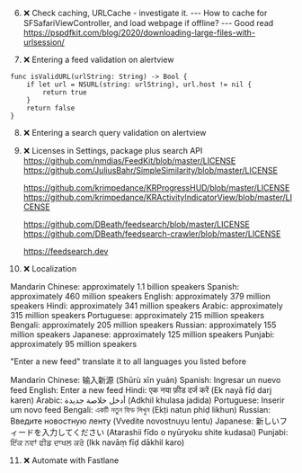 6. ❌ Check caching, URLCache - investigate it.
       --- How to cache for SFSafariViewController, and load webpage if offline?
       --- Good read https://pspdfkit.com/blog/2020/downloading-large-files-with-urlsession/
       
7. ❌ Entering a feed validation on alertview
```
func isValidURL(urlString: String) -> Bool {
    if let url = NSURL(string: urlString), url.host != nil {
        return true
    }
    return false
}
```
8. ❌ Entering a search query validation on alertview

9. ❌ Licenses in Settings, package plus search API
    https://github.com/nmdias/FeedKit/blob/master/LICENSE
    https://github.com/JuliusBahr/SimpleSimilarity/blob/master/LICENSE
    
    https://github.com/krimpedance/KRProgressHUD/blob/master/LICENSE
    https://github.com/krimpedance/KRActivityIndicatorView/blob/master/LICENSE
    
    https://github.com/DBeath/feedsearch/blob/master/LICENSE
    https://github.com/DBeath/feedsearch-crawler/blob/master/LICENSE
    
    https://feedsearch.dev

10. ❌ Localization 

Mandarin Chinese: approximately 1.1 billion speakers
Spanish: approximately 460 million speakers
English: approximately 379 million speakers
Hindi: approximately 341 million speakers
Arabic: approximately 315 million speakers
Portuguese: approximately 215 million speakers
Bengali: approximately 205 million speakers
Russian: approximately 155 million speakers
Japanese: approximately 125 million speakers
Punjabi: approximately 95 million speakers

"Enter a new feed" translate it to all languages you listed before

Mandarin Chinese: 输入新源 (Shūrù xīn yuán)
Spanish: Ingresar un nuevo feed
English: Enter a new feed
Hindi: एक नया फ़ीड दर्ज करें (Ek nayā fīḍ darj karen)
Arabic: أدخل خلاصة جديدة (Adkhil khulasa jadida)
Portuguese: Inserir um novo feed
Bengali: একটি নতুন ফিড লিখুন (Ekṭi natun phiḍ likhun)
Russian: Введите новостную ленту (Vvedite novostnuyu lentu)
Japanese: 新しいフィードを入力してください (Atarashii fīdo o nyūryoku shite kudasai)
Punjabi: ਇੱਕ ਨਵਾਂ ਫੀਡ ਦਾਖਲ ਕਰੋ (Ikk navāṃ fīḍ dākhil karo)

11. ❌ Automate with Fastlane

